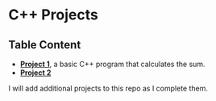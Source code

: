# C++ Projects
## Table Content
* **[Project 1](bshakhruz/Final_assignments/Projects/a3_Bakhtiyarov.cpp)**, a basic C++ program that calculates the sum.
* **[Project 2]()**

I will add additional projects to this repo as I complete them. 
